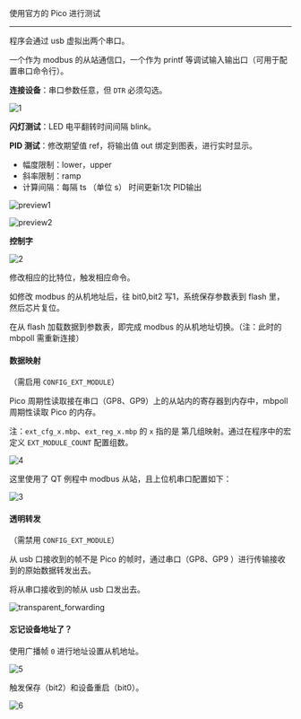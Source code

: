 使用官方的 Pico 进行测试

---

程序会通过 usb 虚拟出两个串口。

一个作为 modbus 的从站通信口，一个作为 printf 等调试输入输出口（可用于配置串口命令行）。

**连接设备**：串口参数任意，但 `DTR` 必须勾选。

![1](.assest/README/1.png)

**闪灯测试**：LED 电平翻转时间间隔 blink。

**PID 测试**：修改期望值 ref，将输出值 out 绑定到图表，进行实时显示。

- 幅度限制：lower，upper
- 斜率限制：ramp
- 计算间隔：每隔 ts （单位 s） 时间更新1次 PID输出

![preview1](.assest/README/preview1.png)

![preview2](.assest/README/preview2.png)

**控制字**

![2](.assest/README/2.png)

修改相应的比特位，触发相应命令。

如修改 modbus 的从机地址后，往 bit0,bit2 写1，系统保存参数表到 flash 里，然后芯片复位。

在从 flash 加载数据到参数表，即完成 modbus 的从机地址切换。（注：此时的 mbpoll 需重新连接）

#### 数据映射

（需启用 `CONFIG_EXT_MODULE`）

Pico 周期性读取接在串口（GP8、GP9）上的从站内的寄存器到内存中，mbpoll 周期性读取 Pico 的内存。

注：`ext_cfg_x.mbp`、`ext_reg_x.mbp` 的 `x` 指的是 第几组映射。通过在程序中的宏定义 `EXT_MODULE_COUNT` 配置组数。

![4](.assest/README/4.png)

这里使用了 QT 例程中 modbus 从站，且上位机串口配置如下：

![3](.assest/README/3.png)

#### 透明转发

（需禁用 `CONFIG_EXT_MODULE`）

从 usb 口接收到的帧不是 Pico 的帧时，通过串口（GP8、GP9 ）进行传输接收到的原始数据转发出去。

将从串口接收到的帧从 usb 口发出去。

![transparent_forwarding](.assest/README/transparent_forwarding.png)

#### 忘记设备地址了？

使用广播帧 `0` 进行地址设置从机地址。

![5](.assest/README/5.png)

触发保存（bit2）和设备重启（bit0）。

![6](.assest/README/6.png)